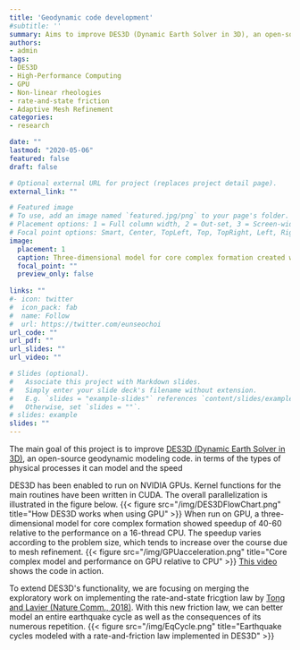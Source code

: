 ```yaml
---
title: 'Geodynamic code development'
#subtitle: ''
summary: Aims to improve DES3D (Dynamic Earth Solver in 3D), an open-source geodynamic modeling code by extending the code's functionality and accelerating its performance.
authors:
- admin
tags:
- DES3D
- High-Performance Computing
- GPU
- Non-linear rheologies
- rate-and-state friction
- Adaptive Mesh Refinement
categories:
- research

date: ""
lastmod: "2020-05-06"
featured: false
draft: false

# Optional external URL for project (replaces project detail page).
external_link: ""

# Featured image
# To use, add an image named `featured.jpg/png` to your page's folder.
# Placement options: 1 = Full column width, 2 = Out-set, 3 = Screen-width
# Focal point options: Smart, Center, TopLeft, Top, TopRight, Left, Right, BottomLeft, Bottom, BottomRight
image:
  placement: 1
  caption: Three-dimensional model for core complex formation created with DES3D. Accelerated on NVidia V100 graphics card.
  focal_point: ""
  preview_only: false
  
links: ""
#- icon: twitter
#  icon_pack: fab
#  name: Follow
#  url: https://twitter.com/eunseochoi
url_code: ""
url_pdf: ""
url_slides: ""
url_video: ""

# Slides (optional).
#   Associate this project with Markdown slides.
#   Simply enter your slide deck's filename without extension.
#   E.g. `slides = "example-slides"` references `content/slides/example-slides.md`.
#   Otherwise, set `slides = ""`.
# slides: example
slides: ""
---
```


The main goal of this project is to improve [DES3D (Dynamic Earth Solver in 3D)](https://github.com/tan2/dynearthsol3d), an open-source geodynamic modeling code. in terms of the types of physical processes it can model and the speed 

DES3D has been enabled to run on NVIDIA GPUs. Kernel functions for the main routines have been written in CUDA. The overall parallelization is illustrated in the figure below.
{{< figure src="/img/DES3DFlowChart.png" title="How DES3D works when using GPU" >}}
When run on GPU, a three-dimensional model for core complex formation showed speedup of 40-60 relative to the performance on a 16-thread CPU. The speedup varies according to the problem size, which tends to increase over the course due to mesh refinement.
{{< figure src="/img/GPUacceleration.png" title="Core complex model and performance on GPU relative to CPU" >}}
[This video](https://youtu.be/zr-4HIg7_14) shows the code in action.

To extend DES3D's functionality, we are focusing on merging the exploratory work on implementing the rate-and-state fricgtion law by [Tong and Lavier (Nature Comm., 2018)](https://dx.doi.org/10.1038/s41467-018-06390-z). With this new friction law, we can better model an entire earthquake cycle as well as the consequences of its numerous repetition.
{{< figure src="/img/EqCycle.png" title="Earthquake cycles modeled with a rate-and-friction law implemented in DES3D" >}}

